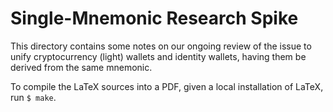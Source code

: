 # Single-Mnemonic Research Spike

This directory contains some notes on our ongoing review of the issue to unify 
cryptocurrency (light) wallets and identity wallets, having them be derived from
the same mnemonic.

To compile the LaTeX sources into a PDF, given a local installation of 
LaTeX, run `$ make`.
